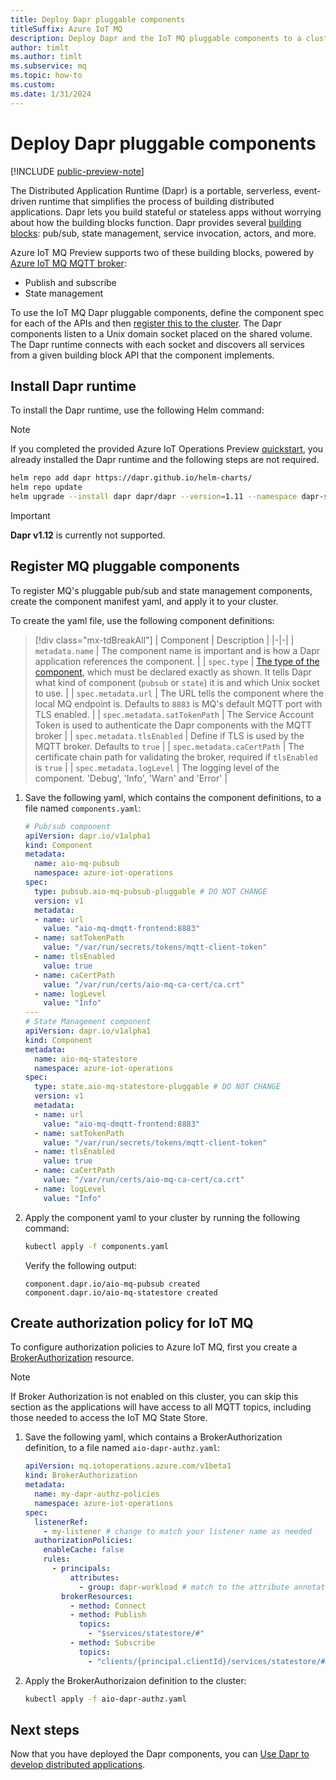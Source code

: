 ```yaml
---
title: Deploy Dapr pluggable components
titleSuffix: Azure IoT MQ
description: Deploy Dapr and the IoT MQ pluggable components to a cluster.
author: timlt
ms.author: timlt
ms.subservice: mq
ms.topic: how-to
ms.custom:
ms.date: 1/31/2024
---
```


# Deploy Dapr pluggable components

[!INCLUDE [public-preview-note](../includes/public-preview-note.md)]

The Distributed Application Runtime (Dapr) is a portable, serverless, event-driven runtime that simplifies the process of building distributed applications. Dapr lets you build stateful or stateless apps without worrying about how the building blocks function. Dapr provides several [building blocks](https://docs.dapr.io/developing-applications/building-blocks/): pub/sub, state management, service invocation, actors, and more.  

Azure IoT MQ Preview supports two of these building blocks, powered by [Azure IoT MQ MQTT broker](../manage-mqtt-connectivity/overview-iot-mq.md):

- Publish and subscribe
- State management

To use the IoT MQ Dapr pluggable components, define the component spec for each of the APIs and then [register this to the cluster](https://docs.dapr.io/operations/components/pluggable-components-registration/). The Dapr components listen to a Unix domain socket placed on the shared volume. The Dapr runtime connects with each socket and discovers all services from a given building block API that the component implements.

## Install Dapr runtime

To install the Dapr runtime, use the following Helm command:

> [!NOTE]
> If you completed the provided Azure IoT Operations Preview [quickstart](../get-started/quickstart-deploy.md), you already installed the Dapr runtime and the following steps are not required.

```bash
helm repo add dapr https://dapr.github.io/helm-charts/
helm repo update
helm upgrade --install dapr dapr/dapr --version=1.11 --namespace dapr-system --create-namespace --wait
```

> [!IMPORTANT]
> **Dapr v1.12** is currently not supported.

## Register MQ pluggable components

To register MQ's pluggable pub/sub and state management components, create the component manifest yaml, and apply it to your cluster. 

To create the yaml file, use the following component definitions:

> [!div class="mx-tdBreakAll"]
> | Component | Description |
> |-|-|
> | `metadata.name` | The component name is important and is how a Dapr application references the component. |
> | `spec.type` | [The type of the component](https://docs.dapr.io/operations/components/pluggable-components-registration/#define-the-component), which must be declared exactly as shown. It tells Dapr what kind of component (`pubsub` or `state`) it is and which Unix socket to use.  |
> | `spec.metadata.url` | The URL tells the component where the local MQ endpoint is. Defaults to `8883` is MQ's default MQTT port with TLS enabled. |
> | `spec.metadata.satTokenPath` | The Service Account Token is used to authenticate the Dapr components with the MQTT broker |
> | `spec.metadata.tlsEnabled` |  Define if TLS is used by the MQTT broker. Defaults to `true` |
> | `spec.metadata.caCertPath` | The certificate chain path for validating the broker, required if `tlsEnabled` is `true` |
> | `spec.metadata.logLevel` | The logging level of the component. 'Debug', 'Info', 'Warn' and 'Error' |

1. Save the following yaml, which contains the component definitions, to a file named `components.yaml`:

    ```yml
    # Pub/sub component
    apiVersion: dapr.io/v1alpha1
    kind: Component
    metadata:
      name: aio-mq-pubsub
      namespace: azure-iot-operations
    spec:
      type: pubsub.aio-mq-pubsub-pluggable # DO NOT CHANGE
      version: v1
      metadata:
      - name: url
        value: "aio-mq-dmqtt-frontend:8883"
      - name: satTokenPath
        value: "/var/run/secrets/tokens/mqtt-client-token"
      - name: tlsEnabled
        value: true
      - name: caCertPath
        value: "/var/run/certs/aio-mq-ca-cert/ca.crt"
      - name: logLevel
        value: "Info"
    ---
    # State Management component
    apiVersion: dapr.io/v1alpha1
    kind: Component
    metadata:
      name: aio-mq-statestore
      namespace: azure-iot-operations
    spec:
      type: state.aio-mq-statestore-pluggable # DO NOT CHANGE
      version: v1
      metadata:
      - name: url
        value: "aio-mq-dmqtt-frontend:8883"
      - name: satTokenPath
        value: "/var/run/secrets/tokens/mqtt-client-token"
      - name: tlsEnabled
        value: true
      - name: caCertPath
        value: "/var/run/certs/aio-mq-ca-cert/ca.crt"
      - name: logLevel
        value: "Info"
    ```

1. Apply the component yaml to your cluster by running the following command:

    ```bash
    kubectl apply -f components.yaml
    ```

    Verify the following output:

    ```output
    component.dapr.io/aio-mq-pubsub created
    component.dapr.io/aio-mq-statestore created
    ```

## Create authorization policy for IoT MQ

To configure authorization policies to Azure IoT MQ, first you create a [BrokerAuthorization](../manage-mqtt-connectivity/howto-configure-authorization.md) resource.

> [!NOTE]
> If Broker Authorization is not enabled on this cluster, you can skip this section as the applications will have access to all MQTT topics, including those needed to access the IoT MQ State Store.

1. Save the following yaml, which contains a BrokerAuthorization definition, to a file named `aio-dapr-authz.yaml`:

    ```yml
    apiVersion: mq.iotoperations.azure.com/v1beta1
    kind: BrokerAuthorization
    metadata:
      name: my-dapr-authz-policies
      namespace: azure-iot-operations
    spec:
      listenerRef:
        - my-listener # change to match your listener name as needed
      authorizationPolicies:
        enableCache: false
        rules:
          - principals:
              attributes:
                - group: dapr-workload # match to the attribute annotated to the service account
            brokerResources:
              - method: Connect
              - method: Publish
                topics:
                  - "$services/statestore/#"
              - method: Subscribe
                topics:
                  - "clients/{principal.clientId}/services/statestore/#"
    ```

1. Apply the BrokerAuthorizaion definition to the cluster:

    ```bash
    kubectl apply -f aio-dapr-authz.yaml
    ```

## Next steps

Now that you have deployed the Dapr components, you can [Use Dapr to develop distributed applications](howto-develop-dapr-apps.md).
